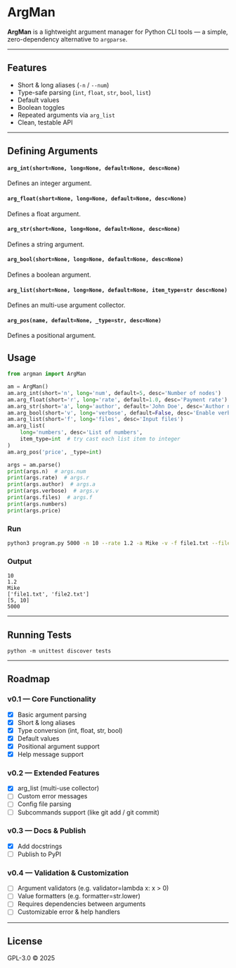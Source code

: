 # ArgMan

**ArgMan** is a lightweight argument manager for Python CLI tools —
a simple, zero-dependency alternative to `argparse`.

---

## Features

- Short & long aliases (`-n` / `--num`)
- Type-safe parsing (`int`, `float`, `str`, `bool`, `list`)
- Default values
- Boolean toggles
- Repeated arguments via `arg_list`
- Clean, testable API

---

## Defining Arguments

#### `arg_int(short=None, long=None, default=None, desc=None)`

Defines an integer argument.

#### `arg_float(short=None, long=None, default=None, desc=None)`

Defines a float argument.

#### `arg_str(short=None, long=None, default=None, desc=None)`

Defines a string argument.

#### `arg_bool(short=None, long=None, default=None, desc=None)`

Defines a boolean argument.

#### `arg_list(short=None, long=None, default=None, item_type=str desc=None)`

Defines an multi-use argument collector.

#### `arg_pos(name, default=None, _type=str, desc=None)`

Defines a positional argument.

## Usage

```python
from argman import ArgMan

am = ArgMan()
am.arg_int(short='n', long='num', default=5, desc='Number of nodes')
am.arg_float(short='r', long='rate', default=1.0, desc='Payment rate')
am.arg_str(short='a', long='author', default='John Doe', desc='Author name')
am.arg_bool(short='v', long='verbose', default=False, desc='Enable verbose output')
am.arg_list(short='f', long='files', desc='Input files')
am.arg_list(
    long='numbers', desc='List of numbers',
    item_type=int  # try cast each list item to integer
)
am.arg_pos('price', _type=int)

args = am.parse()
print(args.n)  # args.num
print(args.rate)  # args.r
print(args.author)  # args.a
print(args.verbose)  # args.v
print(args.files)  # args.f
print(args.numbers)
print(args.price)

```

### Run

```bash
python3 program.py 5000 -n 10 --rate 1.2 -a Mike -v -f file1.txt --files file2.txt --numbers 5 --numbers 10
```

### Output

```
10
1.2
Mike
['file1.txt', 'file2.txt']
[5, 10]
5000
```

---

## Running Tests

```
python -m unittest discover tests
```

---

## Roadmap

### v0.1 — Core Functionality

- [x] Basic argument parsing
- [x] Short & long aliases
- [x] Type conversion (int, float, str, bool)
- [x] Default values
- [x] Positional argument support
- [x] Help message support

### v0.2 — Extended Features

- [x] arg_list (multi-use collector)
- [ ] Custom error messages
- [ ] Config file parsing
- [ ] Subcommands support (like git add / git commit)

### v0.3 — Docs & Publish

- [x] Add docstrings
- [ ] Publish to PyPI

### v0.4 — Validation & Customization

- [ ] Argument validators (e.g. validator=lambda x: x > 0)
- [ ] Value formatters (e.g. formatter=str.lower)
- [ ] Requires dependencies between arguments
- [ ] Customizable error & help handlers

---

## License

GPL-3.0 © 2025